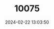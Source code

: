 ---
title: "10075"
category: "Hippocampus kuda"
draft: false
date: 2024-02-22 13:03:50
languages:
  English: ["Spotted Seahorse"]
---